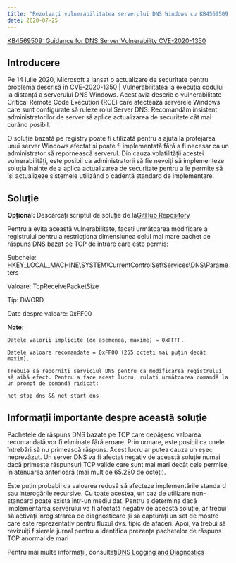```yaml
---
title: "Rezolvați vulnerabilitatea serverului DNS Windows cu KB4569509 - Remediere RCE critică"
date: 2020-07-25
---
```


[KB4569509: Guidance for DNS Server Vulnerability CVE-2020-1350](https://support.microsoft.com/en-us/help/4569509/windows-dns-server-remote-code-execution-vulnerability)

## Introducere

Pe 14 iulie 2020, Microsoft a lansat o actualizare de securitate pentru problema descrisă în CVE-2020-1350 | Vulnerabilitatea la execuția codului la distanță a serverului DNS Windows. Acest aviz descrie o vulnerabilitate Critical Remote Code Execution (RCE) care afectează serverele Windows care sunt configurate să ruleze rolul Server DNS. Recomandăm insistent administratorilor de server să aplice actualizarea de securitate cât mai curând posibil.

O soluție bazată pe registry poate fi utilizată pentru a ajuta la protejarea unui server Windows afectat și poate fi implementată fără a fi necesar ca un administrator să repornească serverul. Din cauza volatilității acestei vulnerabilități, este posibil ca administratorii să fie nevoiți să implementeze soluția înainte de a aplica actualizarea de securitate pentru a le permite să își actualizeze sistemele utilizând o cadență standard de implementare.


## Soluție

**Opțional:** Descărcați scriptul de soluție de la[GitHub Repository](https://github.com/simeononsecurity/CVE-2020-1350-Fix)


Pentru a evita această vulnerabilitate, faceți următoarea modificare a registrului pentru a restricționa dimensiunea celui mai mare pachet de răspuns DNS bazat pe TCP de intrare care este permis:

Subcheie: HKEY_LOCAL_MACHINE\SYSTEM\CurrentControlSet\Services\DNS\Parameters

Valoare: TcpReceivePacketSize

Tip: DWORD

Date despre valoare: 0xFF00

**Note:**

    Datele valorii implicite (de asemenea, maxime) = 0xFFFF.

    Datele Valoare recomandate = 0xFF00 (255 octeți mai puțin decât maxim).

    Trebuie să reporniți serviciul DNS pentru ca modificarea registrului să aibă efect. Pentru a face acest lucru, rulați următoarea comandă la un prompt de comandă ridicat:

```net stop dns && net start dns```


## Informații importante despre această soluție
Pachetele de răspuns DNS bazate pe TCP care depășesc valoarea recomandată vor fi eliminate fără eroare. Prin urmare, este posibil ca unele întrebări să nu primească răspuns. Acest lucru ar putea cauza un eșec neprevăzut. Un server DNS va fi afectat negativ de această soluție numai dacă primește răspunsuri TCP valide care sunt mai mari decât cele permise în atenuarea anterioară (mai mult de 65.280 de octeți).

Este puțin probabil ca valoarea redusă să afecteze implementările standard sau interogările recursive. Cu toate acestea, un caz de utilizare non-standard poate exista într-un mediu dat. Pentru a determina dacă implementarea serverului va fi afectată negativ de această soluție, ar trebui să activați înregistrarea de diagnosticare și să capturați un set de mostre care este reprezentativ pentru fluxul dvs. tipic de afaceri. Apoi, va trebui să revizuiți fișierele jurnal pentru a identifica prezența pachetelor de răspuns TCP anormal de mari

Pentru mai multe informații, consultați[DNS Logging and Diagnostics](https://docs.microsoft.com/en-us/previous-versions/windows/it-pro/windows-server-2012-r2-and-2012/dn800669%28v=ws.11%29)